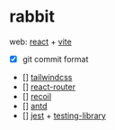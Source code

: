 # rabbit

web: [react](https://react.docschina.org/learn) + [vite](https://cn.vitejs.dev/guide/)

- [x] git commit format
- [] [tailwindcss](https://www.tailwindcss.cn/docs/installation)
- [] [react-router](https://v5.reactrouter.com/web/guides/quick-start)
- [] [recoil](https://www.recoiljs.cn/docs/introduction/motivation)
- [] [antd](https://ant-design.antgroup.com/components/overview-cn)
- [] [jest](https://jestjs.io/zh-Hans/docs/tutorial-react) + [testing-library](https://testing-library.com/docs/react-testing-library/example-intro/)
